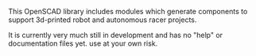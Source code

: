 This OpenSCAD library includes modules which generate components to support 
3d-printed robot and autonomous racer projects.

It is currently very much still in development and has no "help" or documentation
files yet.  use at your own risk.  